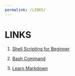```yaml
---
permalink: /LINKS/
---
```


# LINKS

1. [Shell Scripting for Beginner](https://www.youtube.com/watch?v=v-F3YLd6oMw)<br>

2. [Bash Command](https://www.youtube.com/watch?v=yCTnihfbPCo)<br>

3. [Learn Markdown](https://www.youtube.com/watch?v=5fgOUT4idvU)<br>

